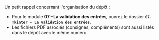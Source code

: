 Un petit rappel concernant l'organisation du dépôt :

* Pour le module **07 – La validation des entrées**, ouvrez le dossier **`07. Tkinter - La validation des entrées`**.
* Les fichiers PDF associés (consignes, compléments) sont aussi listés dans le dépôt avec le même numéro.

